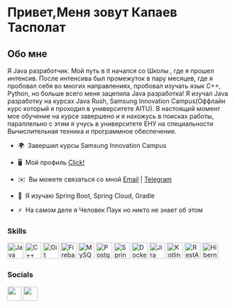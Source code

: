 Привет,[](https://user-images.githubusercontent.com/18350557/176309783-0785949b-9127-417c-8b55-ab5a4333674e.gif)Меня зовут Капаев Тасполат
=======================================================================================================================================

Обо мне
-------

Я Java разработчик. Мой путь в it начался со Школы , где я прошел интенсив. После интенсива был промежуток в пару месяцев, где я пробовал себя во многих направлениях, пробовал изучать язык С++, Python, но больше всего меня зацепила Java разработка! Я изучал Java разработку на курсах Java Rush, Samsung Innovation Campus(Оффлайн курс который я проходил в университете AITU). В настоящий момент мое обучение на курсе завершено и я нахожусь в поисках работы, параллельно c этим я учусь в университете ЕНУ на специальности Вычислительная техника и программное обеспечение.

* 🌍  Завершил курсы Samsung Innovation Campus
* 🖥️  Мой профиль [Click!](http://github.com/CyberUchenik)
* ✉️  Вы можете связаться со мной [Email](mailto:Kapaev00885@gmail.com) |           [Telegram](https://t.me/jvdvpr)





 



* 🧠  Я изучаю Spring Boot, Spring Cloud, Gradle
* ⚡  На самом деле я Человек Паук но никто не знает об этом

### Skills

<p align="left">
<a href="https://www.oracle.com/java/" target="_blank" rel="noreferrer"><img src="https://raw.githubusercontent.com/danielcranney/readme-generator/main/public/icons/skills/java-colored.svg" width="36" height="36" alt="Java" /></a>
<a href="https://docs.microsoft.com/en-us/cpp/?view=msvc-170" target="_blank" rel="noreferrer"><img src="https://raw.githubusercontent.com/danielcranney/readme-generator/main/public/icons/skills/cplusplus-colored.svg" width="36" height="36" alt="C++" /></a>
<a href="https://git-scm.com/" target="_blank" rel="noreferrer"><img src="https://raw.githubusercontent.com/danielcranney/readme-generator/main/public/icons/skills/git-colored.svg" width="36" height="36" alt="Git" /></a>
<a href="https://firebase.google.com/" target="_blank" rel="noreferrer"><img src="https://raw.githubusercontent.com/danielcranney/readme-generator/main/public/icons/skills/firebase-colored.svg" width="36" height="36" alt="Firebase" /></a>
<a href="https://www.mysql.com/" target="_blank" rel="noreferrer"><img src="https://raw.githubusercontent.com/danielcranney/readme-generator/main/public/icons/skills/mysql-colored.svg" width="36" height="36" alt="MySQL" /></a>
<a href="https://www.postgresql.org/" target="_blank" rel="noreferrer"><img src="URL_TO_POSTGRESQL_ICON" width="36" height="36" alt="PostgreSQL" /></a>
<a href="https://spring.io/" target="_blank" rel="noreferrer"><img src="URL_TO_SPRING_ICON" width="36" height="36" alt="Spring" /></a>
<a href="https://www.docker.com/" target="_blank" rel="noreferrer"><img src="URL_TO_DOCKER_ICON" width="36" height="36" alt="Docker" /></a>
<a href="https://www.atlassian.com/software/jira" target="_blank" rel="noreferrer"><img src="URL_TO_JIRA_ICON" width="36" height="36" alt="Jira" /></a>
<a href="https://kotlinlang.org/" target="_blank" rel="noreferrer"><img src="URL_TO_KOTLIN_ICON" width="36" height="36" alt="Kotlin" /></a>
<a href="URL_TO_RESTAPI_DOC" target="_blank" rel="noreferrer"><img src="URL_TO_RESTAPI_ICON" width="36" height="36" alt="RestAPI" /></a>
<a href="URL_TO_HIBERNATE_ICON" target="_blank" rel="noreferrer"><img src="URL_TO_HIBERNATE_ICON" width="36" height="36" alt="Hibernate" /></a>
</p>



### Socials

<p align="left"> <a href="https://www.github.com/https://github.com/CyberUchenik" target="_blank" rel="noreferrer"><img src="https://raw.githubusercontent.com/danielcranney/readme-generator/main/public/icons/socials/github.svg" width="32" height="32" /></a> <a href="http://www.instagram.com/fit.n0ne?igshid=MzNlNGNkZWQ4Mg==" target="_blank" rel="noreferrer"><img src="https://raw.githubusercontent.com/danielcranney/readme-generator/main/public/icons/socials/instagram.svg" width="32" height="32" /></a></p>

